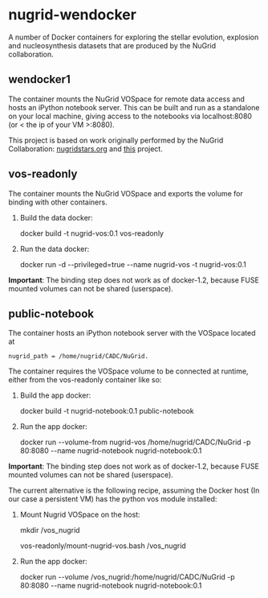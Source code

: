 nugrid-wendocker
================

A number of Docker containers for exploring the stellar evolution, explosion and nucleosynthesis datasets that are produced by the NuGrid collaboration.

## wendocker1
The container mounts the NuGrid VOSpace for remote data access and hosts an iPython notebook server. This can be built and run as a standalone on your local machine, giving access to the notebooks via localhost:8080 (or < the ip of your VM >:8080).

This project is based on work originally performed by the NuGrid Collaboration:
[nugridstars.org](www.nugridstars.org "The NuGrid Collaboration")
and [this](https://index.docker.io/u/unfairbanks/docker-ipython-notebook) project.

## vos-readonly
The container mounts the NuGrid VOSpace and exports the volume for binding with other containers.

1. Build the data docker:

    docker build -t nugrid-vos:0.1 vos-readonly

2. Run the data docker:

    docker run -d --privileged=true --name nugrid-vos -t nugrid-vos:0.1
    
**Important**: The binding step does not work as of docker-1.2, because FUSE mounted volumes can not be shared (userspace).

## public-notebook
The container hosts an iPython notebook server with the VOSpace located at 
    
    nugrid_path = /home/nugrid/CADC/NuGrid.
    
The container requires the VOSpace volume to be connected at runtime, either from the vos-readonly container like so:

1. Build the app docker:

    docker build -t nugrid-notebook:0.1 public-notebook

2. Run the app docker:

    docker run --volume-from nugrid-vos /home/nugrid/CADC/NuGrid -p 80:8080 --name nugrid-notebook nugrid-notebook:0.1

**Important**: The binding step does not work as of docker-1.2, because FUSE mounted volumes can not be shared (userspace).

The current alternative is the following recipe, assuming the Docker host (In our case a persistent VM) has the python vos module installed:

1. Mount Nugrid VOSpace on the host:

   mkdir /vos_nugrid
   
   vos-readonly/mount-nugrid-vos.bash /vos_nugrid

2. Run the app docker:

   docker run --volume /vos_nugrid:/home/nugrid/CADC/NuGrid -p 80:8080 --name nugrid-notebook nugrid-notebook:0.1

